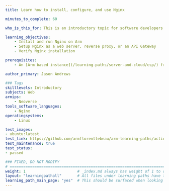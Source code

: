 ```yaml
---
title: Learn how to install, configure, and use Nginx

minutes_to_complete: 60

who_is_this_for: This is an introductory topic for software developers who want to use Nginx on Arm-based cloud instances.

learning_objectives:
    - Install and run Nginx on Arm
    - Setup Nginx as a web server, reverse proxy, or an API Gateway
    - Verify Nginx installation

prerequisites:
    - An [Arm based instance](/learning-paths/server-and-cloud/csp/) from an appropriate cloud service provider or an Arm server running `Ubuntu 20.04` or `Ubuntu 22.04`.

author_primary: Jason Andrews

### Tags
skilllevels: Introductory
subjects: Web
armips:
    - Neoverse
tools_software_languages:
    - Nginx    
operatingsystems:
    - Linux

test_images:
- ubuntu:latest
test_link: https://github.com/armflorentlebeau/arm-learning-paths/actions/runs/4312122327
test_maintenance: true
test_status:
- passed

### FIXED, DO NOT MODIFY
# ================================================================================
weight: 1                       # _index.md always has weight of 1 to order correctly
layout: "learningpathall"       # All files under learning paths have this same wrapper
learning_path_main_page: "yes"  # This should be surfaced when looking for related content. Only set for _index.md of learning path content.
---
```

